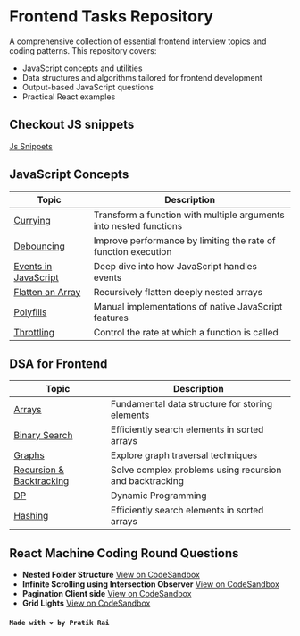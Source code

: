 # Frontend Tasks Repository

A comprehensive collection of essential frontend interview topics and coding patterns. This repository covers:

* JavaScript concepts and utilities
* Data structures and algorithms tailored for frontend development
* Output-based JavaScript questions
* Practical React examples


## Checkout JS snippets
[Js Snippets](./Javascript/JsSnippets.md)



## JavaScript Concepts

| Topic                                                         | Description                                                        |
| ------------------------------------------------------------- | ------------------------------------------------------------------ |
| [Currying](./Javascript/currying/currying.js)                 | Transform a function with multiple arguments into nested functions |
| [Debouncing](./Javascript/debouncing/debouncing.js)           | Improve performance by limiting the rate of function execution     |
| [Events in JavaScript](./Javascript/eventsInJs/eventsInJs.js) | Deep dive into how JavaScript handles events                       |
| [Flatten an Array](./Javascript/flattenArray/flattenArray.js) | Recursively flatten deeply nested arrays                           |
| [Polyfills](./Javascript/polyfills)                           | Manual implementations of native JavaScript features               |
| [Throttling](./Javascript/throttling)                         | Control the rate at which a function is called                     |


## DSA for Frontend

| Topic                                                                 | Description                                             |
| --------------------------------------------------------------------- | ------------------------------------------------------- |
| [Arrays](./DsAlgoForFrontend/Array)                                   | Fundamental data structure for storing elements         |
| [Binary Search](./DsAlgoForFrontend/BinarySearch)                     | Efficiently search elements in sorted arrays            |
| [Graphs](./DsAlgoForFrontend/Graph)                                   | Explore graph traversal techniques                      |
| [Recursion & Backtracking](./DsAlgoForFrontend/recursionBacktracking) | Solve complex problems using recursion and backtracking |
| [DP](./DsAlgoForFrontend/Dp) | Dynamic Programming                    | Solve complex problems using dynamic programming        |
| [Hashing](./DsAlgoForFrontend/Hashing) | Efficiently search elements in sorted arrays            |

## React Machine Coding Round Questions

* **Nested Folder Structure**
  [View on CodeSandbox](https://codesandbox.io/p/sandbox/silly-blackburn-gygvnx)
* **Infinite Scrolling using Intersection Observer**
  [View on CodeSandbox](https://codesandbox.io/p/sandbox/mystifying-bardeen-k7z37z)
* **Pagination Client side**
  [View on CodeSandbox](https://codesandbox.io/p/sandbox/y873rn)
* **Grid Lights**
  [View on CodeSandbox](https://codesandbox.io/p/sandbox/64f5yg)





####  `Made with ❤️ by Pratik Rai`
